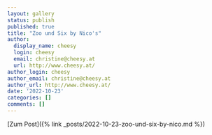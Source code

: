 ```yaml
---
layout: gallery
status: publish
published: true
title: "Zoo und Six by Nico's"
author:
  display_name: cheesy
  login: cheesy
  email: christine@cheesy.at
  url: http://www.cheesy.at/
author_login: cheesy
author_email: christine@cheesy.at
author_url: http://www.cheesy.at/
date: '2022-10-23'
categories: []
comments: []
---
```


[Zum Post]({% link _posts/2022-10-23-zoo-und-six-by-nico.md %})